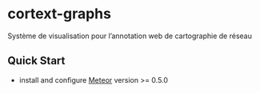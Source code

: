 cortext-graphs
==============

Système de visualisation pour l’annotation web de cartographie de réseau

## Quick Start

* install and configure [Meteor](http://docs.meteor.com/) version >= 0.5.0
